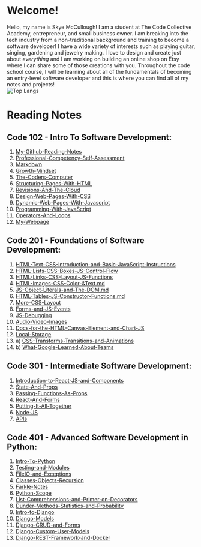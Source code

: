 # **Welcome!**
Hello, my name is Skye McCullough! I am a student at The Code Collective Academy, 
entrepreneur, and small business owner. I am breaking into the tech industry from a 
non-traditional background and training to become a software developer! I have a wide
variety of interests such as playing guitar, singing, gardening and jewelry making.
I love to design and create just about *everything* and I am working on building an 
online shop on Etsy where I can share some of those creations with you. Throughout 
the code school course, I will be learning about all of the fundamentals of becoming
an entry-level software developer and this is where you can find all of my notes and 
projects!
<br />
![Top Langs](https://github-readme-stats.vercel.app/api/top-langs/?username=Large-Hadron-Collider901&theme=tokyonight)
# Reading Notes 

## Code 102 - Intro To Software Development:

1. [My-Github-Reading-Notes](https://large-hadron-collider901.github.io/Reading-Notes/)
2. [Professional-Competency-Self-Assessment](https://large-hadron-collider901.github.io/Reading-Notes/Code-102-Intro-to-Software-Development/ProfessionalCompetency)
3. [Markdown](https://large-hadron-collider901.github.io/Reading-Notes/Code-102-Intro-to-Software-Development/Markdown)
4. [Growth-Mindset](https://large-hadron-collider901.github.io/Reading-Notes/Code-102-Intro-to-Software-Development/GrowthMindset)
5. [The-Coders-Computer](https://large-hadron-collider901.github.io/Reading-Notes/Code-102-Intro-to-Software-Development/TheCodersComputer) 
6. [Structuring-Pages-With-HTML](https://large-hadron-collider901.github.io/Reading-Notes/Code-102-Intro-to-Software-Development/StructuringWebPagesWithHTML)
7. [Revisions-And-The-Cloud](https://large-hadron-collider901.github.io/Reading-Notes/Code-102-Intro-to-Software-Development/RevisionsAndTheCloud)
8. [Design-Web-Pages-With-CSS](https://large-hadron-collider901.github.io/Reading-Notes/Code-102-Intro-to-Software-Development/DesignWebPagesWithCSS)
9. [Dynamic-Web-Pages-With-Javascript](https://large-hadron-collider901.github.io/Reading-Notes/Code-102-Intro-to-Software-Development/DynamicWebPagesWithJavaScript)
10. [Programming-With-JavaScript](https://large-hadron-collider901.github.io/Reading-Notes/Code-102-Intro-to-Software-Development/ProgrammingWithJavaScript)
11. [Operators-And-Loops](https://large-hadron-collider901.github.io/Reading-Notes/Code-102-Intro-to-Software-Development/OperatorsAndLoops)
12. [My-Webpage](https://large-hadron-collider901.github.io/My-Webpage/)

## Code 201 - Foundations of Software Development:
1. [HTML-Text-CSS-Introduction-and-Basic-JavaScript-Instructions](https://large-hadron-collider901.github.io/Reading-Notes/Code-201-Foundations-of-Software-Development/HTML-Text-CSS-Introduction-and-Basic-JavaScript-Instructions)
2. [HTML-Lists-CSS-Boxes-JS-Control-Flow](https://large-hadron-collider901.github.io/Reading-Notes/Code-201-Foundations-of-Software-Development/HTML-Lists-CSS-Boxes-JS-Control-Flow)
3. [HTML-Links-CSS-Layout-JS-Functions](https://large-hadron-collider901.github.io/Reading-Notes/Code-201-Foundations-of-Software-Development/HTML-Links-CSS-Layout-JS-Functions)
4. [HTML-Images-CSS-Color-&Text.md](https://large-hadron-collider901.github.io/Reading-Notes/Code-201-Foundations-of-Software-Development/HTML-Images-CSS-Color-&Text)
5. [JS-Object-Literals-and-The-DOM.md](https://large-hadron-collider901.github.io/Reading-Notes/Code-201-Foundations-of-Software-Development/JS-Object-Literals-and-The-DOM)
6. [HTML-Tables-JS-Constructor-Functions.md](https://large-hadron-collider901.github.io/Reading-Notes/Code-201-Foundations-of-Software-Development/HTML-Tables-JS-Constructor-Functions-and-Domain-Modeling)
7. [More-CSS-Layout](https://large-hadron-collider901.github.io/Reading-Notes/Code-201-Foundations-of-Software-Development/More-CSS-Layout)
8. [Forms-and-JS-Events](https://large-hadron-collider901.github.io/Reading-Notes/Code-201-Foundations-of-Software-Development/Forms-and-JS-Events)
9. [JS-Debugging](https://large-hadron-collider901.github.io/Reading-Notes/Code-201-Foundations-of-Software-Development/JS-Debugging)
10. [Audio-Video-Images](https://large-hadron-collider901.github.io/Reading-Notes/Code-201-Foundations-of-Software-Development/Audio-Video-Images)
11. [Docs-for-the-HTML-Canvas-Element-and-Chart-JS](https://large-hadron-collider901.github.io/Reading-Notes/Code-201-Foundations-of-Software-Development/Docs-for-the-HTML-Canvas-Element-and-Chart-JS)
12.  [Local-Storage](https://large-hadron-collider901.github.io/Reading-Notes/Code-201-Foundations-of-Software-Development/Local-Storage)
13. a) [CSS-Transforms-Transitions-and-Animations](https://large-hadron-collider901.github.io/Reading-Notes/Code-201-Foundations-of-Software-Development/CSS-Transforms-Transitions-and-Animations)
13. b) [What-Google-Learned-About-Teams](https://large-hadron-collider901.github.io/Reading-Notes/Code-201-Foundations-of-Software-Development/What-Google-Learned-About-Teams)


## Code 301 - Intermediate Software Development:

1. [Introduction-to-React-JS-and-Components](https://large-hadron-collider901.github.io/Reading-Notes/Code-301-Intermediate-Software-Development/React-JS-Intro)
2. [State-And-Props](https://large-hadron-collider901.github.io/Reading-Notes/Code-301-Intermediate-Software-Development/State-And-Props) 
3. [Passing-Functions-As-Props](https://large-hadron-collider901.github.io/Reading-Notes/Code-301-Intermediate-Software-Development/Passing-Functions-As-Props)
4. [React-And-Forms](https://large-hadron-collider901.github.io/Reading-Notes/Code-301-Intermediate-Software-Development/React-And-Forms)
5. [Putting-It-All-Together](https://large-hadron-collider901.github.io/Reading-Notes/Code-301-Intermediate-Software-Development/Putting-It-All-Together)
6. [Node-JS](https://large-hadron-collider901.github.io/Reading-Notes/Code-301-Intermediate-Software-Development/Node-JS)
7. [APIs](https://large-hadron-collider901.github.io/Reading-Notes/Code-301-Intermediate-Software-Development/APIs)


## Code 401 - Advanced Software Development in Python:
1. [Intro-To-Python](https://large-hadron-collider901.github.io/Reading-Notes/Code-401-Advanced-Software-Development-in-Python/Intro-To-Python)
2. [Testing-and-Modules](https://large-hadron-collider901.github.io/Reading-Notes/Code-401-Advanced-Software-Development-in-Python/Testing-and-Modules)
3. [FileIO-and-Exceptions](https://large-hadron-collider901.github.io/Reading-Notes/Code-401-Advanced-Software-Development-in-Python/FileIO-and-Exceptions)
4. [Classes-Objects-Recursion](https://large-hadron-collider901.github.io/Reading-Notes/Code-401-Advanced-Software-Development-in-Python/Classes-Objects-Recursion.md)
5. [Farkle-Notes](https://large-hadron-collider901.github.io/Reading-Notes/Code-401-Advanced-Software-Development-in-Python/Farkle-Notes)
6. [Python-Scope](https://large-hadron-collider901.github.io/Reading-Notes/Code-401-Advanced-Software-Development-in-Python/Python-Scope)
7. [List-Comprehensions-and-Primer-on-Decorators](https://large-hadron-collider901.github.io/Reading-Notes/Code-401-Advanced-Software-Development-in-Python/List-Comprehensions-and-Primer-on-Decorators)
8. [Dunder-Methods-Statistics-and-Probability](https://large-hadron-collider901.github.io/Reading-Notes/Code-401-Advanced-Software-Development-in-Python/Dunder-Methods-Statistics-and-Probability)
9. [Intro-to-Django](https://large-hadron-collider901.github.io/Reading-Notes/Code-401-Advanced-Software-Development-in-Python/Intro-to-Django)
10. [Django-Models](https://large-hadron-collider901.github.io/Reading-Notes/Code-401-Advanced-Software-Development-in-Python/Django-Models)
11. [Django-CRUD-and-Forms](https://large-hadron-collider901.github.io/Reading-Notes/Code-401-Advanced-Software-Development-in-Python/Django-CRUD-and-Forms)
12. [Django-Custom-User-Models](https://large-hadron-collider901.github.io/Reading-Notes/Code-401-Advanced-Software-Development-in-Python/Django-Custom-User-Models)
13. [Django-REST-Framework-and-Docker](https://large-hadron-collider901.github.io/Reading-Notes/Code-401-Advanced-Software-Development-in-Python/Django-REST-Framework-and-Docker)
